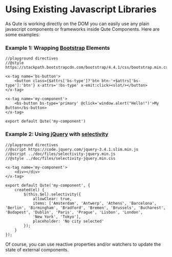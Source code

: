 # Using Existing Javascript Libraries

As Qute is working directly on the DOM you can easily use any plain javascript components or frameworks inside Qute Components. Here are some examples:

### Example 1: Wrapping [Bootstrap](https://getbootstrap.com/) Elements

```jsq
//playground directives
//@style https://stackpath.bootstrapcdn.com/bootstrap/4.4.1/css/bootstrap.min.css

<x-tag name='bs-button'>
	<button class={$attrs['bs-type']?'btn btn-'+$attrs['bs-type']:'btn'} x-attrs='!bs-type' x-emit:click><slot/></button>
</x-tag>

<x-tag name='my-component'>
	<bs-button bs-type='primary' @click='window.alert("Hello!")'>My Button</bs-button>
</x-tag>

export default Qute('my-component')
```

### Example 2: Using [jQuery](https://jquery.com/) with [selectivity](https://arendjr.github.io/selectivity/)

```jsq
//playground directives
//@script https://code.jquery.com/jquery-3.4.1.slim.min.js
//@script ../doc/files/selectivity-jquery.min.js
//@style ../doc/files/selectivity-jquery.min.css

<x-tag name='my-component'>
	<div></div>
</x-tag>

export default Qute('my-component', {
	created(el) {
		$(this.$el).selectivity({
	    	allowClear: true,
	    	items: ['Amsterdam', 'Antwerp', 'Athens', 'Barcelona', 'Berlin', 'Birmingham', 'Bradford', 'Bremen', 'Brussels', 'Bucharest', 'Budapest', 'Dublin', 'Paris', 'Prague', 'Lisbon', 'London',
	    	'New York', 'Tokyo'],
	    	placeholder: 'No city selected'
		});
	}
});
```
Of course, you can use reactive properties and/or watchers to update the state of external components.





